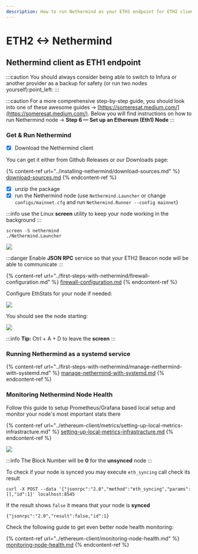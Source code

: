 ```yaml
---
description: How to run Nethermind as your ETH1 endpoint for ETH2 clients
---
```


# ETH2 <-> Nethermind

## Nethermind client as ETH1 endpoint

:::caution
You should always consider being able to switch to Infura or another provider as a backup for safety (or run two nodes
yourself):point\_left:&#x20;
:::

:::caution
For a more comprehensive step-by-step guide, you should look into one of these awesome
guides -> [https://someresat.medium.com/](https://someresat.medium.com/). Below you will find instructions on how to run
Nethermind node -> **Step 6 — Set up an Ethereum (Eth1) Node**
:::

### Get & Run Nethermind

* [x] Download the Nethermind client

You can get it either from Github Releases or our Downloads page:

{% content-ref url="../installing-nethermind/download-sources.md" %}
[download-sources.md](../01-getting-started/installing-nethermind/download-sources.mdx)
{% endcontent-ref %}

* [x] unzip the package
* [x] run the Nethermind node (use `Nethermind.Launcher` or change `configs/mainnet.cfg` and
  run `Nethermind.Runner --config mainnet`)

:::info
use the Linux **screen** utility to keep your node working in the background
:::

```
screen -S nethermind
./Nethermind.Launcher
```

![](</img/image(10)(1)(1)(1)(1).png>)

:::danger
Enable **JSON RPC** service so that your ETH2 Beacon node will be able to communicate
:::

{% content-ref url="../first-steps-with-nethermind/firewall-configuration.md" %}
[firewall-configuration.md](../01-getting-started/firewall-configuration.md)
{% endcontent-ref %}

Configure EthStats for your node if needed:

![](</img/image(3).png>)

You should see the node starting:

![](</img/image(1)(1).png>)

:::info
**Tip:** Ctrl + A + D to leave the **screen**
:::

### Running Nethermind as a systemd service

{% content-ref url="../first-steps-with-nethermind/manage-nethermind-with-systemd.md" %}
[manage-nethermind-with-systemd.md](../01-getting-started/manage-nethermind-with-systemd.md)
{% endcontent-ref %}

### Monitoring Nethermind Node Health

Follow this guide to setup Prometheus/Grafana based local setup and monitor your node's most important stats there

{% content-ref url="../ethereum-client/metrics/setting-up-local-metrics-infrastracture.md" %}
[setting-up-local-metrics-infrastracture.md](../ethereum-client/metrics-explanation/setting-up-local-metrics-infrastracture.md)
{% endcontent-ref %}

![](</img/image(4).png>)

:::info
The Block Number will be **0** for the **unsynced** node
:::

To check if your node is synced you may execute `eth_syncing` call check its result

```
curl -X POST --data '{"jsonrpc":"2.0","method":"eth_syncing","params":[],"id":1}' localhost:8545
```

If the result shows `false` it means that your node is **synced**&#x20;

```
{"jsonrpc":"2.0","result":false,"id":1}
```

Check the following guide to get even better node health monitoring:

{% content-ref url="../ethereum-client/monitoring-node-health.md" %}
[monitoring-node-health.md](../ethereum-client/monitoring-node-health.md)
{% endcontent-ref %}
